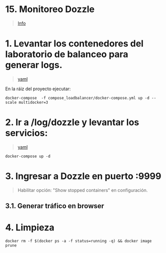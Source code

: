 # 15. Monitoreo Dozzle <!-- omit in TOC -->
> [Info](https://github.com/amir20/dozzle)


# 1. Levantar los contenedores del laboratorio de balanceo para generar logs.
> [yaml](./compose_loadbalancer/docker-compose.yml)

En la ráiz del proyecto ejecutar:
```
docker-compose  -f compose_loadbalancer/docker-compose.yml up -d --scale multidocker=3
```

# 2. Ir a /log/dozzle y levantar los servicios:
> [yaml](/log/dozzle)
```vim
docker-compose up -d
```

# 3. Ingresar a Dozzle en puerto :9999

> Habilitar opción: "Show stopped containers" en configuración.

## 3.1. Generar tráfico en browser

# 4. Limpieza
```
docker rm -f $(docker ps -a -f status=running -q) && docker image prune
```

